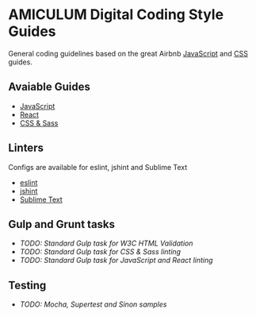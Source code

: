# AMICULUM Digital Coding Style Guides

General coding guidelines based on the great Airbnb [JavaScript](https://github.com/airbnb/css) and [CSS](https://github.com/airbnb/javascript) guides.

## Avaiable Guides

 - [JavaScript](javascript/)
 - [React](react/)
 - [CSS & Sass](css/)
 
## Linters

Configs are available for eslint, jshint and Sublime Text

 - [eslint](javascript/linters/)
 - [jshint](javascript/linters/)
 - [Sublime Text](javascript/linters/)
 
 
## Gulp and Grunt tasks

 - *TODO: Standard Gulp task for W3C HTML Validation*
 - *TODO: Standard Gulp task for CSS & Sass linting*
 - *TODO: Standard Gulp task for JavaScript and React linting*


## Testing

 - *TODO: Mocha, Supertest and Sinon samples*
 
